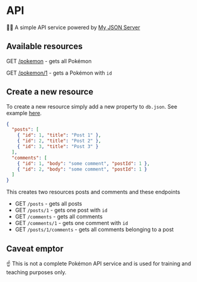 # API

💁‍♀️ A simple API service powered by [My JSON Server](https://my-json-server.typicode.com/)

## Available resources

GET [/pokemon](https://my-json-server.typicode.com/thoughtworks-jumpstart/api/pokemon) - gets all Pokémon

GET [/pokemon/1](https://my-json-server.typicode.com/thoughtworks-jumpstart/api/pokemon/1) - gets a Pokémon with `id`

## Create a new resource

To create a new resource simply add a new property to `db.json`. See example [here](https://github.com/typicode/demo/blob/master/db.json).

```json
{
  "posts": [
    { "id": 1, "title": "Post 1" },
    { "id": 2, "title": "Post 2" },
    { "id": 3, "title": "Post 3" }
  ],
  "comments": [
    { "id": 1, "body": "some comment", "postId": 1 },
    { "id": 2, "body": "some comment", "postId": 1 }
  ]
}
```

This creates two resources posts and comments and these endpoints

- GET `/posts` - gets all posts
- GET `/posts/1` - gets one post with `id`
- GET `/comments` - gets all comments
- GET `/comments/1` - gets one comment with `id`
- GET `/posts/1/comments` - gets all comments belonging to a post

## Caveat emptor

☝️ This is not a complete Pokémon API service and is used for training and teaching purposes only.

